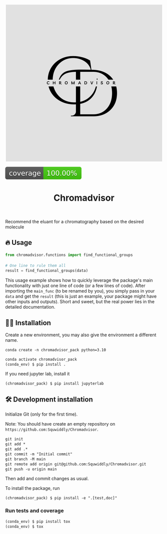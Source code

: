 <div align="center">
  <img src="assets/banner.png" alt="Project Logo">
</div>


![Coverage Status](assets/coverage-badge.svg)

<h1 align="center">
Chromadvisor
</h1>

<br>


Recommend the eluant for a chromatography based on the desired molecule

## 🔥 Usage

```python
from chromadvisor.functions import find_functional_groups

# One line to rule them all
result = find_functional_groups(data)
```

This usage example shows how to quickly leverage the package's main functionality with just one line of code (or a few lines of code). 
After importing the `main_func` (to be renamed by you), you simply pass in your `data` and get the `result` (this is just an example, your package might have other inputs and outputs). 
Short and sweet, but the real power lies in the detailed documentation.

## 👩‍💻 Installation

Create a new environment, you may also give the environment a different name. 

```
conda create -n chromadvisor_pack python=3.10 
```

```
conda activate chromadvisor_pack
(conda_env) $ pip install .
```

If you need jupyter lab, install it 

```
(chromadvisor_pack) $ pip install jupyterlab
```


## 🛠️ Development installation

Initialize Git (only for the first time). 

Note: You should have create an empty repository on `https://github.com:Squwiddly/Chromadvisor`.

```
git init
git add * 
git add .*
git commit -m "Initial commit" 
git branch -M main
git remote add origin git@github.com:Squwiddly/Chromadvisor.git 
git push -u origin main
```

Then add and commit changes as usual. 

To install the package, run

```
(chromadvisor_pack) $ pip install -e ".[test,doc]"
```

### Run tests and coverage

```
(conda_env) $ pip install tox
(conda_env) $ tox
```



